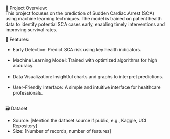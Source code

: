📌 Project Overview:
<br>
This project focuses on the prediction of Sudden Cardiac Arrest (SCA) using machine learning techniques. The model is trained on patient health data to identify potential SCA cases early, enabling timely interventions and improving survival rates.

🚀 Features:
<br>
<ul>
<li>Early Detection: Predict SCA risk using key health indicators.</li>
<br>
<li>Machine Learning Model: Trained with optimized algorithms for high accuracy.</li>
<br>
<li>Data Visualization: Insightful charts and graphs to interpret predictions.</li>
<br>
<li>User-Friendly Interface: A simple and intuitive interface for healthcare professionals.</li>
</ul><br>
🗃️ Dataset<br>
<ul>
<li>Source: [Mention the dataset source if public, e.g., Kaggle, UCI Repository]
</li>
<li>Size: [Number of records, number of features]</li>
</ul>
